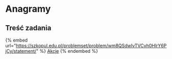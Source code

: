 # Anagramy

## Treść zadania

{% embed url="https://szkopul.edu.pl/problemset/problem/wm8QSdwIvTVCvh0HlrY6PjCy/statement/" %}
[Akcje](https://szkopul.edu.pl/problemset/problem/wm8QSdwIvTVCvh0HlrY6PjCy/site/?key=statement)
{% endembed %}